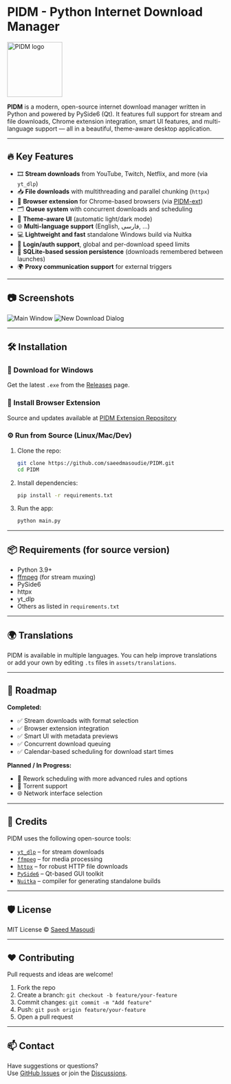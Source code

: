 # PIDM - Python Internet Download Manager

<img src="screenshots/pidm.png" alt="PIDM logo" width="128" height="128">

**PIDM** is a modern, open-source internet download manager written in Python and powered by PySide6 (Qt). It features full support for stream and file downloads, Chrome extension integration, smart UI features, and multi-language support — all in a beautiful, theme-aware desktop application.

---

## 🔥 Key Features

- 🎞️ **Stream downloads** from YouTube, Twitch, Netflix, and more (via `yt_dlp`)
- 📥 **File downloads** with multithreading and parallel chunking (`httpx`)
- 🧩 **Browser extension** for Chrome-based browsers (via [PIDM-ext](https://github.com/saeedmasoudie/PIDM-ext))
- 🗂️ **Queue system** with concurrent downloads and scheduling
- 🌈 **Theme-aware UI** (automatic light/dark mode)
- 🌐 **Multi-language support** (English, فارسی, ...)
- 💻 **Lightweight and fast** standalone Windows build via Nuitka
- 🔐 **Login/auth support**, global and per-download speed limits
- 💽 **SQLite-based session persistence** (downloads remembered between launches)
- 🌍 **Proxy communication support** for external triggers

---

## 📷 Screenshots

![Main Window](screenshots/Screenshot-1.png)
![New Download Dialog](screenshots/Screenshot-2.png)

---

## 🛠️ Installation

### 🔽 Download for Windows

Get the latest `.exe` from the [Releases](https://github.com/saeedmasoudie/PIDM/releases) page.

### 🧩 Install Browser Extension

Source and updates available at [PIDM Extension Repository](https://github.com/saeedmasoudie/PIDM-ext)

### ⚙️ Run from Source (Linux/Mac/Dev)

1. Clone the repo:
    ```bash
    git clone https://github.com/saeedmasoudie/PIDM.git
    cd PIDM
    ```

2. Install dependencies:
    ```bash
    pip install -r requirements.txt
    ```

3. Run the app:
    ```bash
    python main.py
    ```

---

## 📦 Requirements (for source version)

- Python 3.9+
- [ffmpeg](https://ffmpeg.org/) (for stream muxing)
- PySide6
- httpx
- yt_dlp
- Others as listed in `requirements.txt`

---

## 🌍 Translations

PIDM is available in multiple languages. You can help improve translations or add your own by editing `.ts` files in `assets/translations`.

---

## 🚧 Roadmap

**Completed:**
- ✅ Stream downloads with format selection
- ✅ Browser extension integration
- ✅ Smart UI with metadata previews
- ✅ Concurrent download queuing
- ✅ Calendar-based scheduling for download start times

**Planned / In Progress:**
- 🔁 Rework scheduling with more advanced rules and options
- 🧲 Torrent support
- 🌐 Network interface selection

---

## 🤝 Credits

PIDM uses the following open-source tools:

- [`yt_dlp`](https://github.com/yt-dlp/yt-dlp) – for stream downloads
- [`ffmpeg`](https://ffmpeg.org/) – for media processing
- [`httpx`](https://www.python-httpx.org/) – for robust HTTP file downloads
- [`PySide6`](https://doc.qt.io/qtforpython/) – Qt-based GUI toolkit
- [`Nuitka`](https://nuitka.net/) – compiler for generating standalone builds

---

## 🛡️ License

MIT License © [Saeed Masoudi](https://github.com/saeedmasoudie)

---

## ❤️ Contributing

Pull requests and ideas are welcome!

1. Fork the repo
2. Create a branch: `git checkout -b feature/your-feature`
3. Commit changes: `git commit -m "Add feature"`
4. Push: `git push origin feature/your-feature`
5. Open a pull request

---

## 📫 Contact

Have suggestions or questions?  
Use [GitHub Issues](https://github.com/saeedmasoudie/PIDM/issues) or join the [Discussions](https://github.com/saeedmasoudie/PIDM/discussions).
